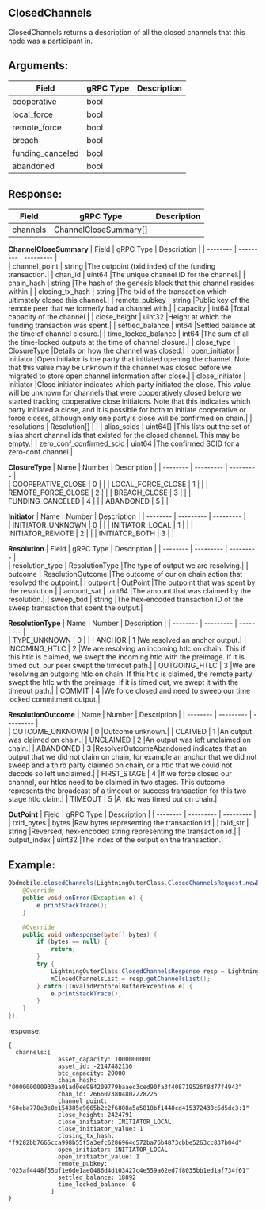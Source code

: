 ## ClosedChannels

ClosedChannels returns a description of all the closed channels that this node was a participant in.

## Arguments:
| Field		            |	gRPC Type		    |	 Description  |
| -------- 	            |	---------           |    ---------    |  
| cooperative     |	bool	    | |
| local_force     |	bool	    | |
| remote_force     |	bool	    | |
| breach     |	bool	    | |
| funding_canceled     |	bool	    | |
| abandoned     |	bool	    | |

## Response:
| Field		            |	gRPC Type		    |	 Description  |
| -------- 	            |	---------           |    ---------    |  
| channels     |	ChannelCloseSummary[]	    | |

**ChannelCloseSummary**
| Field		            |	gRPC Type		    |	 Description  |
| -------- 	            |	---------           |    ---------    |  
| channel_point     |	string	    |The outpoint (txid:index) of the funding transaction.|
| chan_id     |	uint64	    |The unique channel ID for the channel.|
| chain_hash     |	string	    |The hash of the genesis block that this channel resides within.|
| closing_tx_hash     |	string	    |The txid of the transaction which ultimately closed this channel.|
| remote_pubkey     |	string	    |Public key of the remote peer that we formerly had a channel with.|
| capacity     |	int64	    |Total capacity of the channel.|
| close_height     |	uint32	    |Height at which the funding transaction was spent.|
| settled_balance     |	int64	    |Settled balance at the time of channel closure.|
| time_locked_balance     |	int64	    |The sum of all the time-locked outputs at the time of channel closure.|
| close_type     |	ClosureType	    |Details on how the channel was closed.|
| open_initiator     |	Initiator	    |Open initiator is the party that initiated opening the channel. Note that this value may be unknown if the channel was closed before we migrated to store open channel information after close.|
| close_initiator     |	Initiator	    |Close initiator indicates which party initiated the close. This value will be unknown for channels that were cooperatively closed before we started tracking cooperative close initiators. Note that this indicates which party initiated a close, and it is possible for both to initiate cooperative or force closes, although only one party's close will be confirmed on chain.|
| resolutions     |	Resolution[]	    | |
| alias_scids     |	uint64[]	    |This lists out the set of alias short channel ids that existed for the closed channel. This may be empty.|
| zero_conf_confirmed_scid     |	uint64	    |The confirmed SCID for a zero-conf channel.|

**ClosureType**
| Name		            |	Number		    |	 Description  |
| -------- 	            |	---------           |    ---------    |  
| COOPERATIVE_CLOSE     |	0	    | |
| LOCAL_FORCE_CLOSE     |	1	    | |
| REMOTE_FORCE_CLOSE     |	2	    | |
| BREACH_CLOSE     |	3	    | |
| FUNDING_CANCELED     |	4	    | |
| ABANDONED     |	5	    | |

**Initiator**
| Name		            |	Number		    |	 Description  |
| -------- 	            |	---------           |    ---------    |  
| INITIATOR_UNKNOWN     |	0	    | |
| INITIATOR_LOCAL     |	1	    | |
| INITIATOR_REMOTE     |	2	    | |
| INITIATOR_BOTH     |	3	    | |

**Resolution**
| Field		            |	gRPC Type		    |	 Description  |
| -------- 	            |	---------           |    ---------    |  
| resolution_type     |	ResolutionType	    |The type of output we are resolving.|
| outcome     |	ResolutionOutcome	    |The outcome of our on chain action that resolved the outpoint.|
| outpoint     |	OutPoint	    |The outpoint that was spent by the resolution.|
| amount_sat     |	uint64	    |The amount that was claimed by the resolution.|
| sweep_txid     |	string	    |The hex-encoded transaction ID of the sweep transaction that spent the output.|

**ResolutionType**
| Name		            |	Number		    |	 Description  |
| -------- 	            |	---------           |    ---------    |  
| TYPE_UNKNOWN     |	0	    | |
| ANCHOR     |	1	    |We resolved an anchor output.|
| INCOMING_HTLC     |	2	    |We are resolving an incoming htlc on chain. This if this htlc is claimed, we swept the incoming htlc with the preimage. If it is timed out, our peer swept the timeout path.|
| OUTGOING_HTLC     |	3	    |We are resolving an outgoing htlc on chain. If this htlc is claimed, the remote party swept the htlc with the preimage. If it is timed out, we swept it with the timeout path.|
| COMMIT     |	4	    |We force closed and need to sweep our time locked commitment output.|

**ResolutionOutcome**
| Name		            |	Number		    |	 Description  |
| -------- 	            |	---------           |    ---------    |  
| OUTCOME_UNKNOWN     |	0	    |Outcome unknown.|
| CLAIMED     |	1	    |An output was claimed on chain.|
| UNCLAIMED     |	2	    |An output was left unclaimed on chain.|
| ABANDONED     |	3	    |ResolverOutcomeAbandoned indicates that an output that we did not claim on chain, for example an anchor that we did not sweep and a third party claimed on chain, or a htlc that we could not decode so left unclaimed.|
| FIRST_STAGE     |	4	    |If we force closed our channel, our htlcs need to be claimed in two stages. This outcome represents the broadcast of a timeout or success transaction for this two stage htlc claim.|
| TIMEOUT     |	5	    |A htlc was timed out on chain.|

**OutPoint**
| Field		            |	gRPC Type		    |	 Description  |
| -------- 	            |	---------           |    ---------    |  
| txid_bytes     |	bytes	    |Raw bytes representing the transaction id.|
| txid_str     |	string	    |Reversed, hex-encoded string representing the transaction id.|
| output_index     |	uint32	    |The index of the output on the transaction.|

## Example:

<!--
java code example
-->

```java
Obdmobile.closedChannels(LightningOuterClass.ClosedChannelsRequest.newBuilder().build().toByteArray(), new Callback() {
    @Override
    public void onError(Exception e) {
        e.printStackTrace();
    }

    @Override
    public void onResponse(byte[] bytes) {
        if (bytes == null) {
            return;
        }
        try {
            LightningOuterClass.ClosedChannelsResponse resp = LightningOuterClass.ClosedChannelsResponse.parseFrom(bytes);
            mClosedChannelsList = resp.getChannelsList();
        } catch (InvalidProtocolBufferException e) {
            e.printStackTrace();
        }
    }
});
```

<!--
The response for the example
-->
response:
```
{
  channels:[
              asset_capacity: 1000000000
              asset_id: -2147482136
              btc_capacity: 20000
              chain_hash: "000000000933ea01ad0ee984209779baaec3ced90fa3f408719526f8d77f4943"
              chan_id: 2666073804802228225
              channel_point: "60eba778e3e0e154385e9665b2c2f6808a5a5818bf1448cd415372430c6d5dc3:1"
              close_height: 2424791
              close_initiator: INITIATOR_LOCAL
              close_initiator_value: 1
              closing_tx_hash: "f9282bb7665cca998b55f5a3efc6286964c572ba76b4873cbbe5263cc837b04d"
              open_initiator: INITIATOR_LOCAL
              open_initiator_value: 1
              remote_pubkey: "025af4448f55bf1e6de1ae0486d4d103427c4e559a62ed7f8035bb1ed1af734f61"
              settled_balance: 18892
              time_locked_balance: 0
            ]
}
```